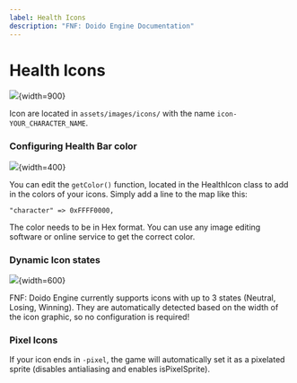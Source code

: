 ```yaml
---
label: Health Icons
description: "FNF: Doido Engine Documentation"
---
```


# Health Icons

![](https://doidoteam.github.io/img/icons.png){width=900}

Icon are located in `assets/images/icons/` with the name `icon-YOUR_CHARACTER_NAME`.

### Configuring Health Bar color

![](https://doidoteam.github.io/img/getcolor.png){width=400}

You can edit the `getColor()` function, located in the HealthIcon class to add in the colors of your icons. Simply add a line to the map like this:
```
"character"	=> 0xFFFF0000,
```
The color needs to be in Hex format. You can use any image editing software or online service to get the correct color.

### Dynamic Icon states

![](https://doidoteam.github.io/img/iconstates.png){width=600}

FNF: Doido Engine currently supports icons with up to 3 states (Neutral, Losing, Winning). They are automatically detected based on the width of the icon graphic, so no configuration is required!

### Pixel Icons

If your icon ends in `-pixel`, the game will automatically set it as a pixelated sprite (disables antialiasing and enables isPixelSprite).
